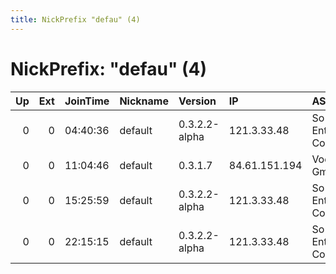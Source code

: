 ```yaml
---
title: NickPrefix "defau" (4)
---
```


# NickPrefix: "defau" (4)

|   Up |   Ext | JoinTime   | Nickname   | Version       | IP            | AS                               | CC   |   ORp |   Dirp | OS      | Contact   |   eFamMembers |
|-----:|------:|:-----------|:-----------|:--------------|:--------------|:---------------------------------|:-----|------:|-------:|:--------|:----------|--------------:|
|    0 |     0 | 04:40:36   | default    | 0.3.2.2-alpha | 121.3.33.48   | So-net Entertainment Corporation | jp   | 49351 |      0 | Windows | None      |             1 |
|    0 |     0 | 11:04:46   | default    | 0.3.1.7       | 84.61.151.194 | Vodafone GmbH                    | de   |   443 |   9030 | Windows | None      |             1 |
|    0 |     0 | 15:25:59   | default    | 0.3.2.2-alpha | 121.3.33.48   | So-net Entertainment Corporation | jp   | 49351 |      0 | Windows | None      |             1 |
|    0 |     0 | 22:15:15   | default    | 0.3.2.2-alpha | 121.3.33.48   | So-net Entertainment Corporation | jp   | 49351 |      0 | Windows | None      |             1 |
